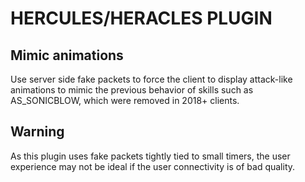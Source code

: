 # HERCULES/HERACLES PLUGIN

## Mimic animations
Use server side fake packets to force the client to display attack-like animations to mimic the previous behavior of skills such as AS_SONICBLOW, which were removed in 2018+ clients.

## Warning
As this plugin uses fake packets tightly tied to small timers, the user experience may not be ideal if the user connectivity is of bad quality.